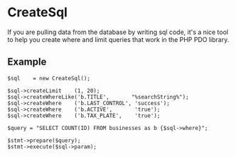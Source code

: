 # CreateSql
If you are pulling data from the database by writing sql code, it's a nice tool to help you create where and limit queries that work in the PHP PDO library.

## Example

	$sql    = new CreateSql();
        
    $sql->createLimit	 (1, 20);
    $sql->createWhereLike('b.TITLE',       "%searchString%");
    $sql->createWhere    ('b.LAST_CONTROL', 'success');
    $sql->createWhere    ('b.ACTIVE',       'true');
    $sql->createWhere    ('b.TAX_PLATE',    'true');

    $query = "SELECT COUNT(ID) FROM businesses as b {$sql->where}";

    $stmt->prepare($query);
    $stmt->execute($sql->param);